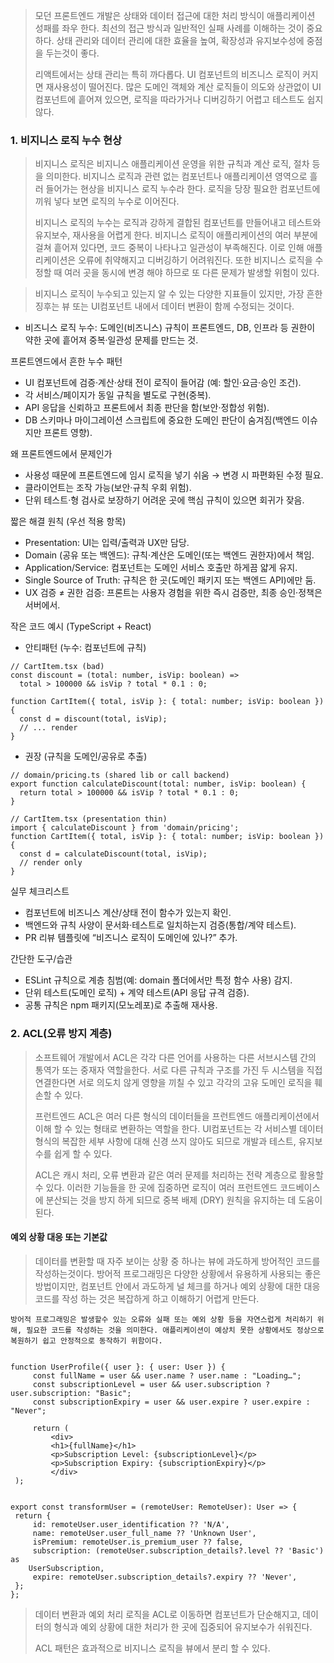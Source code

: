 > 모던 프론트엔드 개발은 상태와 데이터 접근에 대한 처리 방식이 애플리케이션 성패를 좌우 한다.
> 최선의 접근 방식과 일반적인 실패 사례를 이해하는 것이 중요하다. 상태 관리와 데이터 관리에 대한 효율을 높여, 확장성과 유지보수성에 중점을 두는것이 좋다.
> 
> 리액트에서는 상태 관리는 특히 까다롭다. UI 컴포넌트의 비즈니스 로직이 커지면 재사용성이 떨어진다. 많은 도메인 객체와 계산 로직들이 의도와 상관없이 UI 컴포넌트에 흩어져 있으면, 로직을 따라가거나 디버깅하기 어렵고 테스트도 쉽지 않다.


### 1. 비지니스 로직 누수 현상

> 비지니스 로직은 비지니스 애플리케이션 운영을 위한 규칙과 계산 로직, 절차 등을 의미한다.
> 비지니스 로직과 관련 없는 컴포넌트나 애플리케이션 영역으로 흘러 들어가는 현상을 비지니스 로직 누수라 한다. 로직을 당장 필요한 컴포넌트에 끼워 넣다 보면 로직의 누수로 이어진다.
> 
> 비지니스 로직의 누수는 로직과 강하게 결합된 컴포넌트를 만들어내고 테스트와 유지보수, 재사용을 어렵게 한다. 비지니스 로직이 애플리케이션의 여러 부분에 걸쳐 흩어져 있다면, 코드 중복이 나타나고 일관성이 부족해진다. 이로 인해 애플리케이션은 오류에 취약해지고 디버깅하기 어려워진다. 또한 비지니스 로직을 수정할 때 여러 곳을 동시에 변경 해야 하므로 또 다른 문제가 발생할 위험이 있다.

> 비지니스 로직이 누수되고 있는지 알 수 있는 다양한 지표들이 있지만, 가장 흔한 징후는 뷰 또는 UI컴포넌트 내에서 데이터 변환이 함께 수정되는 것이다.


- 비즈니스 로직 누수: 도메인(비즈니스) 규칙이 프론트엔드, DB, 인프라 등 권한이 약한 곳에 흩어져 중복·일관성 문제를 만드는 것.

프론트엔드에서 흔한 누수 패턴

- UI 컴포넌트에 검증·계산·상태 전이 로직이 들어감 (예: 할인·요금·승인 조건).
- 각 서비스/페이지가 동일 규칙을 별도로 구현(중복).
- API 응답을 신뢰하고 프론트에서 최종 판단을 함(보안·정합성 위험).
- DB 스키마나 마이그레이션 스크립트에 중요한 도메인 판단이 숨겨짐(백엔드 이슈지만 프론트 영향).

왜 프론트엔드에서 문제인가

- 사용성 때문에 프론트엔드에 임시 로직을 넣기 쉬움 → 변경 시 파편화된 수정 필요.
- 클라이언트는 조작 가능(보안·규칙 우회 위험).
- 단위 테스트·형 검사로 보장하기 어려운 곳에 핵심 규칙이 있으면 회귀가 잦음.

짧은 해결 원칙 (우선 적용 항목)

- Presentation: UI는 입력/출력과 UX만 담당.
- Domain (공유 또는 백엔드): 규칙·계산은 도메인(또는 백엔드 권한자)에서 책임.
- Application/Service: 컴포넌트는 도메인 서비스 호출만 하게끔 얇게 유지.
- Single Source of Truth: 규칙은 한 곳(도메인 패키지 또는 백엔드 API)에만 둠.
- UX 검증 ≠ 권한 검증: 프론트는 사용자 경험을 위한 즉시 검증만, 최종 승인·정책은 서버에서.

작은 코드 예시 (TypeScript + React)

- 안티패턴 (누수: 컴포넌트에 규칙)

``` tsx
// CartItem.tsx (bad)
const discount = (total: number, isVip: boolean) =>
  total > 100000 && isVip ? total * 0.1 : 0;

function CartItem({ total, isVip }: { total: number; isVip: boolean }) {
  const d = discount(total, isVip);
  // ... render
}
```

- 권장 (규칙을 도메인/공유로 추출)

``` tsx
// domain/pricing.ts (shared lib or call backend)
export function calculateDiscount(total: number, isVip: boolean) {
  return total > 100000 && isVip ? total * 0.1 : 0;
}

// CartItem.tsx (presentation thin)
import { calculateDiscount } from 'domain/pricing';
function CartItem({ total, isVip }: { total: number; isVip: boolean }) {
  const d = calculateDiscount(total, isVip);
  // render only
}
```

실무 체크리스트 
- 컴포넌트에 비즈니스 계산/상태 전이 함수가 있는지 확인.
- 백엔드와 규칙 사양이 문서화·테스트로 일치하는지 검증(통합/계약 테스트).
- PR 리뷰 템플릿에 “비즈니스 로직이 도메인에 있나?” 추가.

간단한 도구/습관

- ESLint 규칙으로 계층 침범(예: domain 폴더에서만 특정 함수 사용) 감지.
- 단위 테스트(도메인 로직) + 계약 테스트(API 응답 규격 검증).
- 공통 규칙은 npm 패키지(모노레포)로 추출해 재사용.

### 2. ACL(오류 방지 계층)

> 소프트웨어 개발에서 ACL은 각각 다른 언어를 사용하는 다른 서브시스템 간의 통역가 또는 중재자 역할을한다.
> 서로 다른 규칙과 구조를 가진 두 시스템을 직접 연결한다면 서로 의도치 않게 영향을 끼칠 수 있고 각각의 고유 도메인 로직을 훼손할 수 있다.
> 
> 프런트엔드 ACL은 여러 다른 형식의 데이터들을 프런트엔드 애플리케이션에서 이해 할 수 있는 형태로 변환하는 역할을 한다. UI컴포넌트는 각 서비스별 데이터 형식의 복잡한 세부 사항에 대해 신경 쓰지 않아도 되므로 개발과 테스트, 유지보수를 쉽게 할 수 있다.
> 
> ACL은 캐시 처리, 오류 변환과 같은 여러 문제를 처리하는 전략 계층으로 활용할 수 있다.
> 이러한 기능들을 한 곳에 집중하면 로직이 여러 프런트엔드 코드베이스에 분산되는 것을 방지 하게 되므로 중복 배제 (DRY) 원칙을 유지하는 데 도움이 된다.

#### 예외 상황 대응 또는 기본값

> 데이터를 변환할 때 자주 보이는 상황 중 하나는 뷰에 과도하게 방어적인 코드를 작성하는것이다.
> 방어적 프로그래밍은 다양한 상황에서 유용하게 사용되는 좋은 방법이지만, 컴포넌트 안에서 과도하게 널 체크를 하거나 예외 상황에 대한 대응 코드를 작성 하는 것은 복잡하게 하고 이해하기 어렵게 만든다.

`방어적 프로그래밍은 발생할수 있는 오류와 실패 또는 예외 상황 등을 자연스럽게 처리하기 위해, 필요한 코드를 작성하는 것을 의미한다. 애플리케이션이 예상치 못한 상황에서도 정상으로 복원하기 쉽고 안정적으로 동작하기 위함이다.`


``` tsx

function UserProfile({ user }: { user: User }) {
	 const fullName = user && user.name ? user.name : "Loading…";
	 const subscriptionLevel = user && user.subscription ? user.subscription: "Basic";
	 const subscriptionExpiry = user && user.expire ? user.expire : "Never";
	 
	 return (
		 <div>
		 <h1>{fullName}</h1>
		 <p>Subscription Level: {subscriptionLevel}</p>
		 <p>Subscription Expiry: {subscriptionExpiry}</p>
		 </div>
 );

```

``` tsx

export const transformUser = (remoteUser: RemoteUser): User => {
 return {
	 id: remoteUser.user_identification ?? 'N/A',
	 name: remoteUser.user_full_name ?? 'Unknown User',
	 isPremium: remoteUser.is_premium_user ?? false,
	 subscription: (remoteUser.subscription_details?.level ?? 'Basic') as 
	UserSubscription,
	 expire: remoteUser.subscription_details?.expiry ?? 'Never',
 };
};

```

> 데이터 변환과 예외 처리 로직을 ACL로 이동하면 컴포넌트가 단순해지고, 데이터의 형식과 예외 상황에 대한 처리가 한 곳에 집중되어 유지보수가 쉬워진다.
> 
> ACL 패턴은 효과적으로 비지니스 로직을 뷰에서 분리 할 수 있다.